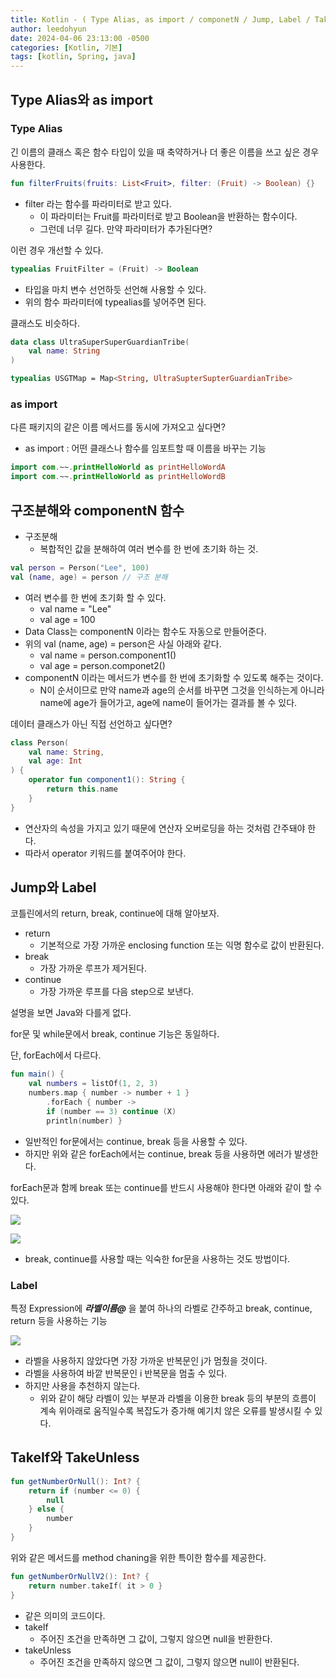```yaml
---
title: Kotlin - ( Type Alias, as import / componetN / Jump, Label / TakeIf, TakeUnless )
author: leedohyun
date: 2024-04-06 23:13:00 -0500
categories: [Kotlin, 기본]
tags: [kotlin, Spring, java]
---
```


## Type Alias와 as import

### Type Alias

긴 이름의 클래스 혹은 함수 타입이 있을 때 축약하거나 더 좋은 이름을 쓰고 싶은 경우 사용한다.

```kotlin
fun filterFruits(fruits: List<Fruit>, filter: (Fruit) -> Boolean) {}
```

- filter 라는 함수를 파라미터로 받고 있다.
	- 이 파라미터는 Fruit를 파라미터로 받고 Boolean을 반환하는 함수이다.
	- 그런데 너무 길다. 만약 파라미터가 추가된다면?

이런 경우 개선할 수 있다.

```kotlin
typealias FruitFilter = (Fruit) -> Boolean
```

- 타입을 마치 변수 선언하듯 선언해 사용할 수 있다.
- 위의 함수 파라미터에 typealias를 넣어주면 된다.

클래스도 비슷하다.

```kotlin
data class UltraSuperSuperGuardianTribe(
	val name: String
)

typealias USGTMap = Map<String, UltraSupterSupterGuardianTribe>
```

### as import


다른 패키지의 같은 이름 메서드를 동시에 가져오고 싶다면?

- as import : 어떤 클래스나 함수를 임포트할 때 이름을 바꾸는 기능

```kotlin
import com.~~.printHelloWorld as printHelloWordA
import com.~~.printHelloWorld as printHelloWordB
```

## 구조분해와 componentN 함수

- 구조분해
	- 복합적인 값을 분해하여 여러 변수를 한 번에 초기화 하는 것.

```kotlin
val person = Person("Lee", 100)
val (name, age) = person // 구조 분해
```

- 여러 변수를 한 번에 초기화 할 수 있다.
	- val name = "Lee"
	- val age = 100
-  Data Class는 componentN 이라는 함수도 자동으로 만들어준다.
- 위의 val (name, age) = person은 사실 아래와 같다.
	- val name = person.component1()
	- val age = person.componet2()
- componentN 이라는 메서드가 변수를 한 번에 초기화할 수 있도록 해주는 것이다.
	- N이 순서이므로 만약 name과 age의 순서를 바꾸면 그것을 인식하는게 아니라 name에 age가 들어가고, age에 name이 들어가는 결과를 볼 수 있다.

데이터 클래스가 아닌 직접 선언하고 싶다면?

```kotlin
class Person(
	val name: String,
	val age: Int
) {
	operator fun component1(): String {
		return this.name
	}
}
```

- 연산자의 속성을 가지고 있기 때문에 연산자 오버로딩을 하는 것처럼 간주돼야 한다.
- 따라서 operator 키워드를 붙여주어야 한다.

## Jump와 Label

코틀린에서의 return, break, continue에 대해 알아보자.

- return
	- 기본적으로 가장 가까운 enclosing function 또는 익명 함수로 값이 반환된다.
- break
	- 가장 가까운 루프가 제거된다.
- continue
	- 가장 가까운 루프를 다음 step으로 보낸다.

설명을 보면 Java와 다를게 없다.

for문 및 while문에서 break, continue 기능은 동일하다.

단,  forEach에서 다르다.

```kotlin
fun main() {
	val numbers = listOf(1, 2, 3)
	numbers.map { number -> number + 1 }
		.forEach { number -> 
		if (number == 3) continue (X)
		println(number) }
```

- 일반적인 for문에서는 continue, break 등을 사용할 수 있다.
- 하지만 위와 같은 forEach에서는 continue, break 등을 사용하면 에러가 발생한다.

forEach문과 함께 break 또는 continue를 반드시 사용해야 한다면 아래와 같이 할 수 있다.

![](https://blog.kakaocdn.net/dn/XhoEu/btsGY23CoB9/XYC6k93Y8AKFOnjQkT1IDK/img.png)

![](https://blog.kakaocdn.net/dn/bRGc5a/btsG0c5h07b/lVyzOuus6DfMszL231L7Q1/img.png)

- break, continue를 사용할 때는 익숙한 for문을 사용하는 것도 방법이다.

### Label

특정 Expression에 ***라벨이름@*** 을 붙여 하나의 라벨로 간주하고 break, continue, return 등을 사용하는 기능

![](https://blog.kakaocdn.net/dn/pm02z/btsGYddQBI1/LOkKhR0prqQxcVNpK8oXR0/img.png)

- 라벨을 사용하지 않았다면 가장 가까운 반복문인 j가 멈췄을 것이다.
- 라벨을 사용하여 바깥 반복문인 i 반복문을 멈출 수 있다.
- 하지만 사용을 추천하지 않는다.
	- 위와 같이 해당 라벨이 있는 부분과 라벨을 이용한 break 등의 부분의 흐름이 계속 위아래로 움직일수록 복잡도가 증가해 예기치 않은 오류를 발생시킬 수 있다.

## TakeIf와 TakeUnless

```kotlin
fun getNumberOrNull(): Int? {
	return if (number <= 0) {
		null
	} else {
		number
	}
}
```

위와 같은 메서드를 method chaning을 위한 특이한 함수를 제공한다.

```kotlin
fun getNumberOrNullV2(): Int? {
	return number.takeIf( it > 0 }
}
```

- 같은 의미의 코드이다.
- takeIf
	- 주어진 조건을 만족하면 그 값이, 그렇지 않으면 null을 반환한다.
- takeUnless
	- 주어진 조건을 만족하지 않으면 그 값이, 그렇지 않으면 null이 반환된다. 